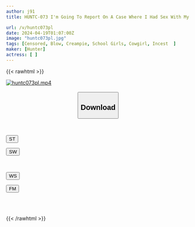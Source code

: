 ```yaml
---
author: j91
title: HUNTC-073 I'm Going To Report On A Case Where I Had Sex With My Younger Sister Raw Because The Rubber Was Torn And She Said, "I Put The Rubber On Properly, So It's Okay To Have Sex, Right?" My Sister Got This From Her Health And Physical Education Class.

url: /v/huntc073pl
date: 2024-04-19T01:07:00Z
image: "huntc073pl.jpg"
tags: [Censored, Blow, Creampie, School Girls, Cowgirl, Incest	]
maker: [Hunter]
actress: [ ]
---
```



{{< rawhtml >}}

<div class="video" data-videoid="JejMZeDdmjtGdZ">
    <a href="javascript:;">
        <img src="/v/huntc073pl/huntc073pl.jpg" width="WIDTH" height="HEIGHT" alt="huntc073pl.mp4" loading="lazy">
    </a>
</div>

<script type="text/javascript" src="https://j91.asia/asset/on-demand-st.js"></script>

<br>
  <link rel="stylesheet" href="https://j91.asia/asset/bs5.css">
  
  <center>
  <button class="btn btn-primary" type="button" data-bs-toggle="collapse" data-bs-target=".multi-collapse" aria-expanded="false" aria-controls="multiCollapseExample1 multiCollapseExample2"><h2>Download</h2></button></center>
</p>
<div class="row">
  <div class="col">
    <div class="collapse multi-collapse" id="multiCollapseExample1">
      <div class="card card-body">
	      	      <br>
<div class="buttons">  
<p><a href="https://streamtape.to/v/JejMZeDdmjtGdZ" target="_blank"><button class="btn-hover color-3"><i class="fa fa-download"></i> ST</button></a></p>
<p><a href="https://asnwish.com/fr7qffx0uhab" target="_blank"><button class="btn-hover color-2"><i class="fa fa-download"></i> SW</button></a></p></div>
    </div>
  </div>
</div>
  <div class="col">
    <div class="collapse multi-collapse" id="multiCollapseExample2">
      <div class="card card-body">
	      <br>
<div class="buttons">
<p><a href="https://wolfstream.tv/63gco1z93la8"><button class="btn-hover color-9"><i class="fa fa-download"></i> WS</button></a></p>
<p><a href="https://filemoon.sx/d/oq6keouexgg4"><button class="btn-hover color-8"><i class="fa fa-download"></i> FM</button></a></p></div>
<br><br>
      </div>
    </div>
  </div>
</div>

{{< /rawhtml >}}